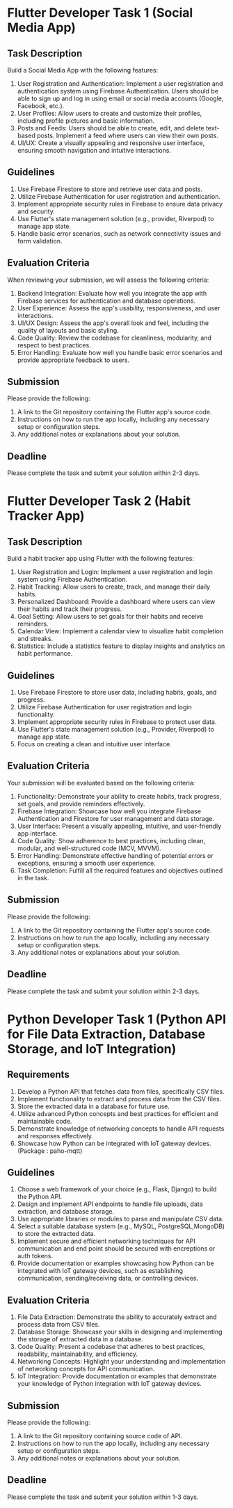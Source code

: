 # Flutter Developer Task 1 (Social Media App)

## Task Description

Build a Social Media App with the following features:

1. User Registration and Authentication: Implement a user registration and authentication system using Firebase Authentication. Users should be able to sign up and log in using email or social media accounts (Google, Facebook, etc.).
2. User Profiles: Allow users to create and customize their profiles, including profile pictures and basic information.
3. Posts and Feeds: Users should be able to create, edit, and delete text-based posts. Implement a feed where users can view their own posts.
4. UI/UX: Create a visually appealing and responsive user interface, ensuring smooth navigation and intuitive interactions.

## Guidelines

1. Use Firebase Firestore to store and retrieve user data and posts.
2. Utilize Firebase Authentication for user registration and authentication.
3. Implement appropriate security rules in Firebase to ensure data privacy and security.
4. Use Flutter's state management solution (e.g., provider, Riverpod) to manage app state.
5. Handle basic error scenarios, such as network connectivity issues and form validation.

## Evaluation Criteria

When reviewing your submission, we will assess the following criteria:

1. Backend Integration: Evaluate how well you integrate the app with Firebase services for authentication and database operations.
2. User Experience: Assess the app's usability, responsiveness, and user interactions.
3. UI/UX Design: Assess the app's overall look and feel, including the quality of layouts and basic styling.
4. Code Quality: Review the codebase for cleanliness, modularity, and respect to best practices.
5. Error Handling: Evaluate how well you handle basic error scenarios and provide appropriate feedback to users.

## Submission

Please provide the following:

1. A link to the Git repository containing the Flutter app's source code.
2. Instructions on how to run the app locally, including any necessary setup or configuration steps.
3. Any additional notes or explanations about your solution.

## Deadline

Please complete the task and submit your solution within 2-3 days.


# Flutter Developer Task 2 (Habit Tracker App)

## Task Description

Build a habit tracker app using Flutter with the following features:

1. User Registration and Login: Implement a user registration and login system using Firebase Authentication.
2. Habit Tracking: Allow users to create, track, and manage their daily habits.
3. Personalized Dashboard: Provide a dashboard where users can view their habits and track their progress.
4. Goal Setting: Allow users to set goals for their habits and receive reminders.
5. Calendar View: Implement a calendar view to visualize habit completion and streaks.
6. Statistics: Include a statistics feature to display insights and analytics on habit performance.

## Guidelines

1. Use Firebase Firestore to store user data, including habits, goals, and progress.
2. Utilize Firebase Authentication for user registration and login functionality.
3. Implement appropriate security rules in Firebase to protect user data.
4. Use Flutter's state management solution (e.g., Provider, Riverpod) to manage app state.
5. Focus on creating a clean and intuitive user interface.

## Evaluation Criteria

Your submission will be evaluated based on the following criteria:

1. Functionality: Demonstrate your ability to create habits, track progress, set goals, and provide reminders effectively.
2. Firebase Integration: Showcase how well you integrate Firebase Authentication and Firestore for user management and data storage.
3. User Interface: Present a visually appealing, intuitive, and user-friendly app interface.
4. Code Quality: Show adherence to best practices, including clean, modular, and well-structured code (MCV, MVVM).
5. Error Handling: Demonstrate effective handling of potential errors or exceptions, ensuring a smooth user experience.
6. Task Completion: Fulfill all the required features and objectives outlined in the task.


## Submission

Please provide the following:

1. A link to the Git repository containing the Flutter app's source code.
2. Instructions on how to run the app locally, including any necessary setup or configuration steps.
3. Any additional notes or explanations about your solution.

## Deadline

Please complete the task and submit your solution within 2-3 days.

# Python Developer Task 1 (Python API for File Data Extraction, Database Storage, and IoT Integration)

## Requirements
1. Develop a Python API that fetches data from files, specifically CSV files.
2. Implement functionality to extract and process data from the CSV files.
3. Store the extracted data in a database for future use.
4. Utilize advanced Python concepts and best practices for efficient and maintainable code.
5. Demonstrate knowledge of networking concepts to handle API requests and responses effectively.
6. Showcase how Python can be integrated with IoT gateway devices.  (Package : paho-mqtt)

## Guidelines
1. Choose a web framework of your choice (e.g., Flask, Django) to build the Python API.
2. Design and implement API endpoints to handle file uploads, data extraction, and database storage.
3. Use appropriate libraries or modules to parse and manipulate CSV data.
4. Select a suitable database system (e.g., MySQL, PostgreSQL,MongoDB) to store the extracted data.
5. Implement secure and efficient networking techniques for API communication and end point should be secured with encreptions or auth tokens.
6. Provide documentation or examples showcasing how Python can be integrated with IoT gateway devices, such as establishing communication, sending/receiving data, or controlling devices.

## Evaluation Criteria
1. File Data Extraction: Demonstrate the ability to accurately extract and process data from CSV files.
2. Database Storage: Showcase your skills in designing and implementing the storage of extracted data in a database.
3. Code Quality: Present a codebase that adheres to best practices, readability, maintainability, and efficiency.
4. Networking Concepts: Highlight your understanding and implementation of networking concepts for API communication.
5. IoT Integration: Provide documentation or examples that demonstrate your knowledge of Python integration with IoT gateway devices.

## Submission

Please provide the following:

1. A link to the Git repository containing source code of API.
2. Instructions on how to run the app locally, including any necessary setup or configuration steps.
3. Any additional notes or explanations about your solution.

## Deadline

Please complete the task and submit your solution within 1-3 days.
